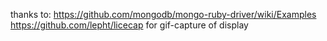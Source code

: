 thanks to:
https://github.com/mongodb/mongo-ruby-driver/wiki/Examples
https://github.com/lepht/licecap for gif-capture of display